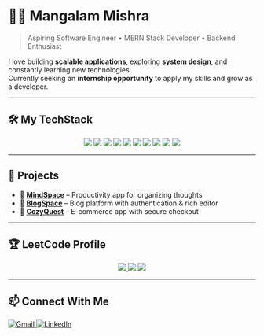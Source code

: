 # 👨‍💻 Mangalam Mishra  

> Aspiring Software Engineer • MERN Stack Developer • Backend Enthusiast  

I love building **scalable applications**, exploring **system design**, and constantly learning new technologies.  
Currently seeking an **internship opportunity** to apply my skills and grow as a developer.  

---

## 🛠️ My TechStack  
<p align="center">
  <img src="https://skillicons.dev/icons?i=java" /> 
  <img src="https://skillicons.dev/icons?i=javascript" /> 
  <img src="https://skillicons.dev/icons?i=bootstrap" /> 
  <img src="https://skillicons.dev/icons?i=tailwind" /> 
  <img src="https://skillicons.dev/icons?i=mongodb" /> 
  <img src="https://skillicons.dev/icons?i=express" /> 
  <img src="https://skillicons.dev/icons?i=react" /> 
  <img src="https://skillicons.dev/icons?i=nodejs" /> 
  <img src="https://skillicons.dev/icons?i=redux" /> 
  <img src="https://skillicons.dev/icons?i=jest" /> 
</p>  

---

## 🌟 Projects  
- 📌 **[MindSpace](https://github.com/Mangalam-17/MindSpace)** – Productivity app for organizing thoughts  
- 📌 **[BlogSpace](https://github.com/Mangalam-17/BlogSpace)** – Blog platform with authentication & rich editor  
- 📌 **[CozyQuest](https://github.com/Mangalam-17/CozyQuest)** – E-commerce app with secure checkout  

---

## 🏆 LeetCode Profile  
<p align="center">
  <a href="https://leetcode.com/u/Mangalam_89/">
    <img src="https://img.shields.io/badge/LeetCode-Profile-FFA116?style=for-the-badge&logo=leetcode&logoColor=black" />
  </a>
  <img src="https://img.shields.io/badge/Problems%20Solved-350+-brightgreen?style=for-the-badge" />
  <img src="https://img.shields.io/badge/Contest%20Rating-1600+-blue?style=for-the-badge" />
</p>

---

## 📫 Connect With Me  
<p>
  <a href="mailto:mangalamab17@gmail.com">
    <img src="https://img.shields.io/badge/Gmail-D14836?style=for-the-badge&logo=gmail&logoColor=white" alt="Gmail" />
  </a>
  <a href="https://www.linkedin.com/in/mangalam-mishra-dev/">
    <img src="https://img.shields.io/badge/LinkedIn-0077B5?style=for-the-badge&logo=linkedin&logoColor=white" alt="LinkedIn" />
  </a>
</p>
